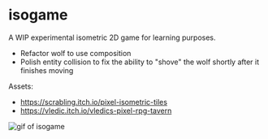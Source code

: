 # isogame

A WIP experimental isometric 2D game for learning purposes.

- Refactor wolf to use composition
- Polish entity collision to fix the ability to "shove" the wolf shortly after it finishes moving

Assets:

- https://scrabling.itch.io/pixel-isometric-tiles
- https://vledic.itch.io/vledics-pixel-rpg-tavern

![gif of isogame](isogame.gif)
